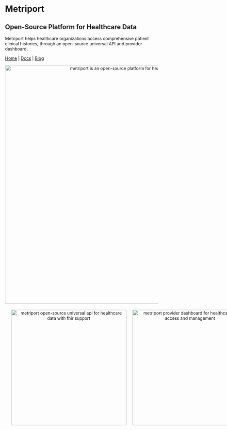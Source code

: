 # Metriport

## Open-Source Platform for Healthcare Data

Metriport helps healthcare organizations access comprehensive patient clinical histories, through an open-source universal API and provider dashboard.

[Home](https://metriport.com?utm_source=readme&utm_id=github) | [Docs](https://docs.metriport.com?utm_source=readme&utm_id=github) | [Blog](https://www.metriport.com/blog?utm_source=readme&utm_id=github)

<div align="center">
  <a href="https://metriport.com?utm_source=orgreadmemain&utm_id=github">
    <img style="pointer-events: none;" width="786" alt="metriport is an open-source platform for healthcare data" src="https://github.com/metriport/.github/assets/6843426/115d0553-461b-4a62-91a5-9d5d3721fac4">
  </a>
</div>


<div align="center" style="display: flex; justify-content: space-between; padding: 20px;">
   <a href="https://metriport.com?utm_source=orgreadmeapi&utm_id=github">
    <img width="380" style="margin-right: 20px; pointer-events: none;" alt="metriport open-source universal api for healthcare data with fhir support" src="https://github.com/metriport/.github/assets/6843426/cb1cd551-cb42-4027-b72e-b76b90f862c7">
   </a>
  <a href="https://metriport.com?utm_source=orgreadmedash&utm_id=github">
    <img width="380" style="pointer-events: none;" alt="metriport provider dashboard for healthcare data access and management" src="https://github.com/metriport/.github/assets/6843426/0cf70565-ce2b-471e-9774-e13d199cd00d">
   </a>
  
</div>
